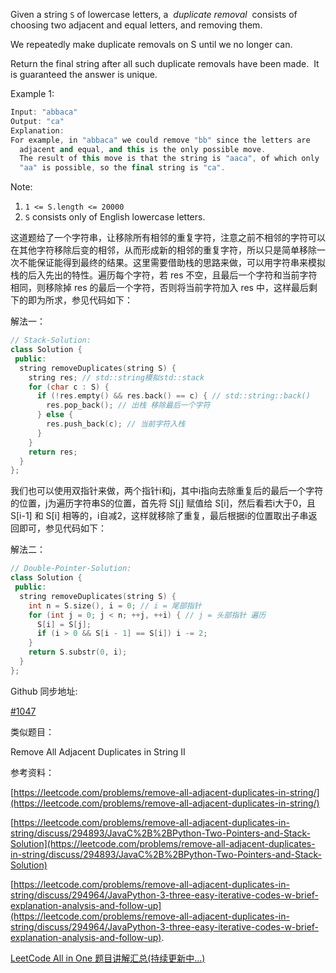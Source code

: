 Given a string `S` of lowercase letters, a  _duplicate removal_  consists of choosing two adjacent and equal letters, and removing them.

We repeatedly make duplicate removals on S until we no longer can.

Return the final string after all such duplicate removals have been made.  It is guaranteed the answer is unique.

Example 1:

```cpp
Input: "abbaca"
Output: "ca"
Explanation:
For example, in "abbaca" we could remove "bb" since the letters are
  adjacent and equal, and this is the only possible move.
  The result of this move is that the string is "aaca", of which only
  "aa" is possible, so the final string is "ca".
```

Note:

1. `1 <= S.length <= 20000`
2. `S` consists only of English lowercase letters.

这道题给了一个字符串，让移除所有相邻的重复字符，注意之前不相邻的字符可以在其他字符移除后变的相邻，从而形成新的相邻的重复字符，所以只是简单移除一次不能保证能得到最终的结果。这里需要借助栈的思路来做，可以用字符串来模拟栈的后入先出的特性。遍历每个字符，若 res 不空，且最后一个字符和当前字符相同，则移除掉 res 的最后一个字符，否则将当前字符加入 res 中，这样最后剩下的即为所求，参见代码如下：

解法一：

```cpp
// Stack-Solution:
class Solution {
 public:
  string removeDuplicates(string S) {
    string res; // std::string模拟std::stack
    for (char c : S) {
      if (!res.empty() && res.back() == c) { // std::string::back()
        res.pop_back(); // 出栈 移除最后一个字符
      } else {
        res.push_back(c); // 当前字符入栈
      }
    }
    return res;
  }
};
```

我们也可以使用双指针来做，两个指针i和j，其中i指向去除重复后的最后一个字符的位置，j为遍历字符串S的位置，首先将 S[j] 赋值给 S[i]，然后看若i大于0，且 S[i-1] 和 S[i] 相等的，i自减2，这样就移除了重复，最后根据i的位置取出子串返回即可，参见代码如下：

解法二：

```cpp
// Double-Pointer-Solution:
class Solution {
 public:
  string removeDuplicates(string S) {
    int n = S.size(), i = 0; // i = 尾部指针
    for (int j = 0; j < n; ++j, ++i) { // j = 头部指针 遍历
      S[i] = S[j];
      if (i > 0 && S[i - 1] == S[i]) i -= 2;
    }
    return S.substr(0, i);
  }
};
```

Github 同步地址:

[#1047](https://github.com/grandyang/leetcode/issues/1047)

类似题目：

Remove All Adjacent Duplicates in String II

参考资料：

[https://leetcode.com/problems/remove-all-adjacent-duplicates-in-string/](https://leetcode.com/problems/remove-all-adjacent-duplicates-in-string/)

[https://leetcode.com/problems/remove-all-adjacent-duplicates-in-string/discuss/294893/JavaC%2B%2BPython-Two-Pointers-and-Stack-Solution](https://leetcode.com/problems/remove-all-adjacent-duplicates-in-string/discuss/294893/JavaC%2B%2BPython-Two-Pointers-and-Stack-Solution)

[https://leetcode.com/problems/remove-all-adjacent-duplicates-in-string/discuss/294964/JavaPython-3-three-easy-iterative-codes-w-brief-explanation-analysis-and-follow-up](https://leetcode.com/problems/remove-all-adjacent-duplicates-in-string/discuss/294964/JavaPython-3-three-easy-iterative-codes-w-brief-explanation-analysis-and-follow-up).

[LeetCode All in One 题目讲解汇总(持续更新中...)](https://www.cnblogs.com/grandyang/p/4606334.html)